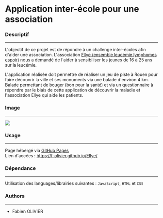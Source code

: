  # Application inter-école pour une association

### Descriptif
_______
L'objectif de ce projet est de répondre à un challenge inter-écoles afin d'aider une association.
L'association <a href="https://www.ellye.fr" target="blank">Ellye (ensemble leucémie lymphomes espoir)</a> nous a demandé de l'aider à sensibiliser les jeunes de 16 à 25 ans sur la leucémie.

L'application réalisée doit permettre de réaliser un jeu de piste à Rouen pour faire découvrir la ville et ses monuments via une balade d'environ 4 km. Balade permettant de bouger (bon pour la santé) et via un questionnaire à répondre par le biais de cette application de découvrir la maladie et l'association Ellye qui aide les patients.

### Image
_______
<img src="./screen.png">

### Usage
_______
Page hébergé via <a href="https://pages.github.com" target="blank">GitHub Pages</a><br>
Lien d'accées : <a href="https://f-olivier.github.io/Ellye/" target="blank">https://f-olivier.github.io/Ellye/</a>

### Dépendance
_______
Utilisation des languages/librairies suivantes : `JavaScript`, `HTML` et `CSS`

### Authors
_______
+ Fabien OLIVIER
